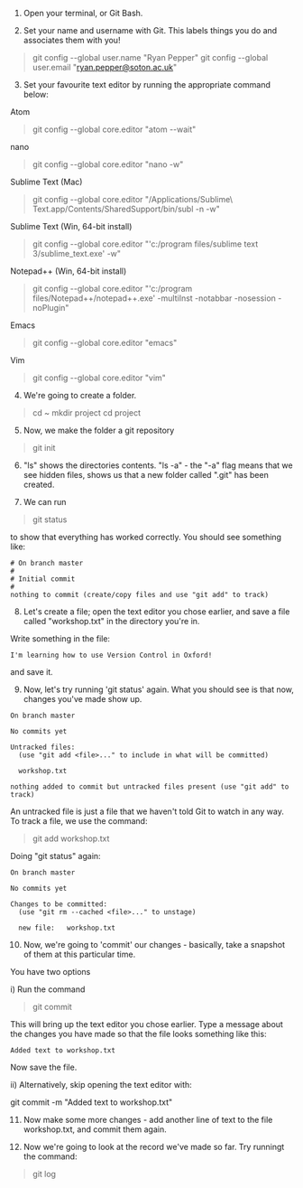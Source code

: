 1) Open your terminal, or Git Bash.

2) Set your name and username with Git. This labels things you do and associates them with you!

>  git config --global user.name "Ryan Pepper"
>  git config --global user.email "ryan.pepper@soton.ac.uk"

3) Set your favourite text editor by running the appropriate command below:

Atom   
> git config --global core.editor "atom --wait"

nano
> git config --global core.editor "nano -w"

Sublime Text (Mac) 
> git config --global core.editor "/Applications/Sublime\ Text.app/Contents/SharedSupport/bin/subl -n -w"

Sublime Text (Win, 64-bit install)
> git config --global core.editor "'c:/program files/sublime text 3/sublime_text.exe' -w"

Notepad++ (Win, 64-bit install)	
> git config --global core.editor "'c:/program files/Notepad++/notepad++.exe' -multiInst -notabbar -nosession -noPlugin"

Emacs
> git config --global core.editor "emacs"

Vim
> git config --global core.editor "vim"

4) We're going to create a folder. 

> cd ~
> mkdir project
> cd project

5) Now, we make the folder a git repository

> git init

6) "ls" shows the directories contents. "ls -a" - the "-a" flag means that we see hidden files, shows us that a new folder called ".git" has been created.

7) We can run

> git status

to show that everything has worked correctly. You should see something like:

```
# On branch master
#
# Initial commit
#
nothing to commit (create/copy files and use "git add" to track)
```

8) Let's create a file; open the text editor you chose earlier, and save a file called "workshop.txt" in the directory you're in.

Write something in the file:

```
I'm learning how to use Version Control in Oxford!
```

and save it.

9) Now, let's try running 'git status' again. What you should see is that now, changes you've made show up.

```
On branch master

No commits yet

Untracked files:
  (use "git add <file>..." to include in what will be committed)

  workshop.txt

nothing added to commit but untracked files present (use "git add" to track)
```

An untracked file is just a file that we haven't told Git to watch in any way.
To track a file, we use the command:

> git add workshop.txt

Doing "git status" again:

```
On branch master

No commits yet

Changes to be committed:
  (use "git rm --cached <file>..." to unstage)

  new file:   workshop.txt
```

10) Now, we're going to 'commit' our changes - basically, take a snapshot of them at this particular time.

You have two options

i) Run the command

> git commit

This will bring up the text editor you chose earlier. Type a message about the changes you have made so that the file looks something like this:

```
Added text to workshop.txt
```

Now save the file.

ii) Alternatively, skip opening the text editor with:

git commit -m "Added text to workshop.txt"

11) Now make some more changes - add another line of text to the file workshop.txt, and commit them again.

12) Now we're going to look at the record we've made so far. Try runningt the command:

> git log









